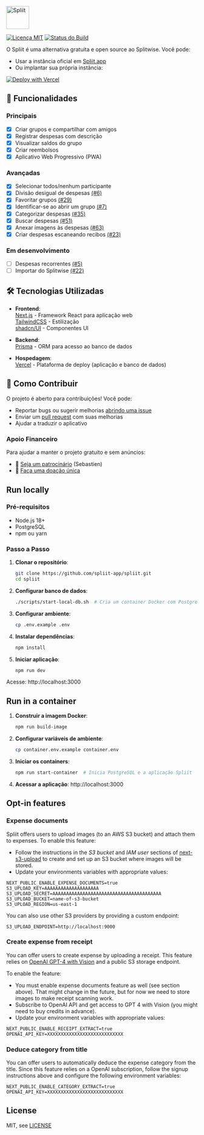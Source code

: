 [<img alt="Spliit" height="60" src="https://github.com/spliit-app/spliit/blob/main/public/logo-with-text.png?raw=true" />](https://spliit.app)

[![Licença MIT](https://img.shields.io/badge/Licen%C3%A7a-MIT-blue.svg)](./LICENSE)
[![Status do Build](https://img.shields.io/github/actions/workflow/status/spliit-app/spliit/main.yml?branch=main)](https://github.com/spliit-app/spliit/actions)

O Spliit é uma alternativa gratuita e open source ao Splitwise. Você pode:

- Usar a instância oficial em [Spliit.app](https://spliit.app)
- Ou implantar sua própria instância:

[![Deploy with Vercel](https://vercel.com/button)](https://vercel.com/new/clone?repository-url=https%3A%2F%2Fgithub.com%2Fspliit-app%2Fspliit&project-name=my-spliit-instance&repository-name=my-spliit-instance&stores=%5B%7B%22type%22%3A%22postgres%22%7D%5D&)

## 🚀 Funcionalidades

### Principais
- [x] Criar grupos e compartilhar com amigos
- [x] Registrar despesas com descrição
- [x] Visualizar saldos do grupo
- [x] Criar reembolsos
- [x] Aplicativo Web Progressivo (PWA)

### Avançadas
- [x] Selecionar todos/nenhum participante
- [x] Divisão desigual de despesas [(#6)](https://github.com/spliit-app/spliit/issues/6)
- [x] Favoritar grupos [(#29)](https://github.com/spliit-app/spliit/issues/29)
- [x] Identificar-se ao abrir um grupo [(#7)](https://github.com/spliit-app/spliit/issues/7)
- [x] Categorizar despesas [(#35)](https://github.com/spliit-app/spliit/issues/35)
- [x] Buscar despesas [(#51)](https://github.com/spliit-app/spliit/issues/51)
- [x] Anexar imagens às despesas [(#63)](https://github.com/spliit-app/spliit/issues/63)
- [x] Criar despesas escaneando recibos [(#23)](https://github.com/spliit-app/spliit/issues/23)

### Em desenvolvimento
- [ ] Despesas recorrentes [(#5)](https://github.com/spliit-app/spliit/issues/5)
- [ ] Importar do Splitwise [(#22)](https://github.com/spliit-app/spliit/issues/22)

## 🛠️ Tecnologias Utilizadas

- **Frontend**:  
  [Next.js](https://nextjs.org/) - Framework React para aplicação web  
  [TailwindCSS](https://tailwindcss.com/) - Estilização  
  [shadcn/UI](https://ui.shadcn.com/) - Componentes UI  

- **Backend**:  
  [Prisma](https://prisma.io) - ORM para acesso ao banco de dados  

- **Hospedagem**:  
  [Vercel](https://vercel.com/) - Plataforma de deploy (aplicação e banco de dados)

## 🤝 Como Contribuir

O projeto é aberto para contribuições! Você pode:

- Reportar bugs ou sugerir melhorias [abrindo uma issue](https://github.com/spliit-app/spliit/issues)
- Enviar um [pull request](https://github.com/spliit-app/spliit/pulls) com suas melhorias
- Ajudar a traduzir o aplicativo

### Apoio Financeiro

Para ajudar a manter o projeto gratuito e sem anúncios:

- 💜 [Seja um patrocinário](https://github.com/sponsors/scastiel) (Sebastien)
- 💙 [Faça uma doação única](https://donate.stripe.com/28o3eh96G7hH8k89Ba)

## Run locally

### Pré-requisitos
- Node.js 18+
- PostgreSQL
- npm ou yarn

### Passo a Passo

1. **Clonar o repositório**:
   ```bash
   git clone https://github.com/spliit-app/spliit.git
   cd spliit
   ```

2. **Configurar banco de dados**:
   ```bash
   ./scripts/start-local-db.sh  # Cria um container Docker com PostgreSQL
   ```

3. **Configurar ambiente**:
   ```bash
   cp .env.example .env
   
   ```

4. **Instalar dependências**:
   ```bash
   npm install
   ```

5. **Iniciar aplicação**:
   ```bash
   npm run dev
   ```

Acesse: http://localhost:3000

## Run in a container

1. **Construir a imagem Docker**:
   ```bash
   npm run build-image
   ```

2. **Configurar variáveis de ambiente**:
   ```bash
   cp container.env.example container.env
   ```

3. **Iniciar os containers**:
   ```bash
   npm run start-container  # Inicia PostgreSQL e a aplicação Spliit
   ```

4. **Acessar a aplicação**:
   http://localhost:3000

## Opt-in features

### Expense documents

Spliit offers users to upload images (to an AWS S3 bucket) and attach them to expenses. To enable this feature:

- Follow the instructions in the _S3 bucket_ and _IAM user_ sections of [next-s3-upload](https://next-s3-upload.codingvalue.com/setup#s3-bucket) to create and set up an S3 bucket where images will be stored.
- Update your environments variables with appropriate values:

```.env
NEXT_PUBLIC_ENABLE_EXPENSE_DOCUMENTS=true
S3_UPLOAD_KEY=AAAAAAAAAAAAAAAAAAAA
S3_UPLOAD_SECRET=AAAAAAAAAAAAAAAAAAAAAAAAAAAAAAAAAAAAAAAA
S3_UPLOAD_BUCKET=name-of-s3-bucket
S3_UPLOAD_REGION=us-east-1
```

You can also use other S3 providers by providing a custom endpoint:

```.env
S3_UPLOAD_ENDPOINT=http://localhost:9000
```

### Create expense from receipt

You can offer users to create expense by uploading a receipt. This feature relies on [OpenAI GPT-4 with Vision](https://platform.openai.com/docs/guides/vision) and a public S3 storage endpoint.

To enable the feature:

- You must enable expense documents feature as well (see section above). That might change in the future, but for now we need to store images to make receipt scanning work.
- Subscribe to OpenAI API and get access to GPT 4 with Vision (you might need to buy credits in advance).
- Update your environment variables with appropriate values:

```.env
NEXT_PUBLIC_ENABLE_RECEIPT_EXTRACT=true
OPENAI_API_KEY=XXXXXXXXXXXXXXXXXXXXXXXXXXXX
```

### Deduce category from title

You can offer users to automatically deduce the expense category from the title. Since this feature relies on a OpenAI subscription, follow the signup instructions above and configure the following environment variables:

```.env
NEXT_PUBLIC_ENABLE_CATEGORY_EXTRACT=true
OPENAI_API_KEY=XXXXXXXXXXXXXXXXXXXXXXXXXXXX
```

## License

MIT, see [LICENSE](./LICENSE)
